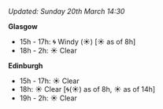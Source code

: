 *Updated: Sunday 20th March 14:30*

**Glasgow**

* 15h - 17h: :cyclone: Windy (:sunny:) [:sunny: as of 8h]
* 18h - 2h: :sunny: Clear

**Edinburgh**

* 15h - 17h: :sunny: Clear
* 18h: :sunny: Clear [:cyclone:(:sunny:) as of 8h, :sunny: as of 14h]
* 19h - 2h: :sunny: Clear
